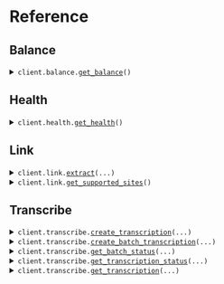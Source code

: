 # Reference
## Balance
<details><summary><code>client.balance.<a href="src/soferai/balance/client.py">get_balance</a>()</code></summary>
<dl>
<dd>

#### 📝 Description

<dl>
<dd>

<dl>
<dd>

Get account balance in cents
</dd>
</dl>
</dd>
</dl>

#### 🔌 Usage

<dl>
<dd>

<dl>
<dd>

```python
from soferai import SoferAI

client = SoferAI(
    api_key="YOUR_API_KEY",
)
client.balance.get_balance()

```
</dd>
</dl>
</dd>
</dl>

#### ⚙️ Parameters

<dl>
<dd>

<dl>
<dd>

**request_options:** `typing.Optional[RequestOptions]` — Request-specific configuration.
    
</dd>
</dl>
</dd>
</dl>


</dd>
</dl>
</details>

## Health
<details><summary><code>client.health.<a href="src/soferai/health/client.py">get_health</a>()</code></summary>
<dl>
<dd>

#### 🔌 Usage

<dl>
<dd>

<dl>
<dd>

```python
from soferai import SoferAI

client = SoferAI(
    api_key="YOUR_API_KEY",
)
client.health.get_health()

```
</dd>
</dl>
</dd>
</dl>

#### ⚙️ Parameters

<dl>
<dd>

<dl>
<dd>

**request_options:** `typing.Optional[RequestOptions]` — Request-specific configuration.
    
</dd>
</dl>
</dd>
</dl>


</dd>
</dl>
</details>

## Link
<details><summary><code>client.link.<a href="src/soferai/link/client.py">extract</a>(...)</code></summary>
<dl>
<dd>

#### 🔌 Usage

<dl>
<dd>

<dl>
<dd>

```python
from soferai import SoferAI

client = SoferAI(
    api_key="YOUR_API_KEY",
)
client.link.extract(
    url="url",
)

```
</dd>
</dl>
</dd>
</dl>

#### ⚙️ Parameters

<dl>
<dd>

<dl>
<dd>

**url:** `str` — URL to extract a downloadable link from. This link must originate from a supported site. You can use the get supported sites endpoint to get a list of supported sites.
    
</dd>
</dl>

<dl>
<dd>

**request_options:** `typing.Optional[RequestOptions]` — Request-specific configuration.
    
</dd>
</dl>
</dd>
</dl>


</dd>
</dl>
</details>

<details><summary><code>client.link.<a href="src/soferai/link/client.py">get_supported_sites</a>()</code></summary>
<dl>
<dd>

#### 🔌 Usage

<dl>
<dd>

<dl>
<dd>

```python
from soferai import SoferAI

client = SoferAI(
    api_key="YOUR_API_KEY",
)
client.link.get_supported_sites()

```
</dd>
</dl>
</dd>
</dl>

#### ⚙️ Parameters

<dl>
<dd>

<dl>
<dd>

**request_options:** `typing.Optional[RequestOptions]` — Request-specific configuration.
    
</dd>
</dl>
</dd>
</dl>


</dd>
</dl>
</details>

## Transcribe
<details><summary><code>client.transcribe.<a href="src/soferai/transcribe/client.py">create_transcription</a>(...)</code></summary>
<dl>
<dd>

#### 📝 Description

<dl>
<dd>

<dl>
<dd>

Create a new transcription
</dd>
</dl>
</dd>
</dl>

#### 🔌 Usage

<dl>
<dd>

<dl>
<dd>

```python
from soferai import SoferAI
from soferai.transcribe import TranscriptionRequestInfo

client = SoferAI(
    api_key="YOUR_API_KEY",
)
client.transcribe.create_transcription(
    info=TranscriptionRequestInfo(),
)

```
</dd>
</dl>
</dd>
</dl>

#### ⚙️ Parameters

<dl>
<dd>

<dl>
<dd>

**info:** `TranscriptionRequestInfo` — Transcription parameters
    
</dd>
</dl>

<dl>
<dd>

**audio_url:** `typing.Optional[str]` — URL to a downloadable audio file. Must be a direct link to the file (not a streaming or preview link). If the URL is not directly downloadable, consider using our Link API to extract a downloadable link from supported sites. Either audio_url or audio_file must be provided, but not both.
    
</dd>
</dl>

<dl>
<dd>

**audio_file:** `typing.Optional[str]` 

Base64 encoded audio file content. Either audio_url or audio_file must be provided, but not both.

## Base64 Encoding Example

**Python:**
```python
import base64
from soferai import SoferAI

# Initialize client
client = SoferAI(api_key="your_api_key_here")

# Read and encode audio file
with open("audio.mp3", "rb") as f:
    base64_audio = base64.b64encode(f.read()).decode('utf-8')

# Create transcription request
response = client.transcribe.create_transcription(
    audio_file=base64_audio,
    info={
        "model": "v1",
        "primary_language": "en", 
        "hebrew_word_format": ["he"],
        "title": "My Shiur Transcription"
    }
)

print(f"Transcription ID: {response}")
```
    
</dd>
</dl>

<dl>
<dd>

**request_options:** `typing.Optional[RequestOptions]` — Request-specific configuration.
    
</dd>
</dl>
</dd>
</dl>


</dd>
</dl>
</details>

<details><summary><code>client.transcribe.<a href="src/soferai/transcribe/client.py">create_batch_transcription</a>(...)</code></summary>
<dl>
<dd>

#### 📝 Description

<dl>
<dd>

<dl>
<dd>

Create multiple transcriptions to be processed in batch
</dd>
</dl>
</dd>
</dl>

#### 🔌 Usage

<dl>
<dd>

<dl>
<dd>

```python
from soferai import SoferAI
from soferai.transcribe import AudioSource, TranscriptionRequestInfo

client = SoferAI(
    api_key="YOUR_API_KEY",
)
client.transcribe.create_batch_transcription(
    audio_sources=[AudioSource(), AudioSource()],
    info=TranscriptionRequestInfo(),
)

```
</dd>
</dl>
</dd>
</dl>

#### ⚙️ Parameters

<dl>
<dd>

<dl>
<dd>

**audio_sources:** `typing.Sequence[AudioSource]` — List of audio sources to transcribe with the same settings. Each item should have either audio_url or audio_file.
    
</dd>
</dl>

<dl>
<dd>

**info:** `TranscriptionRequestInfo` — Shared transcription parameters for all audio files in the batch
    
</dd>
</dl>

<dl>
<dd>

**batch_title:** `typing.Optional[str]` — Optional title for the batch. The system will first check for a title in the Audio Source itself. If no title is provided there, it defaults to batch title providded here with "- Batch Item N" appended.
    
</dd>
</dl>

<dl>
<dd>

**batch_id:** `typing.Optional[uuid.UUID]` — Optional ID for the batch. If not provided, a UUID will be generated.
    
</dd>
</dl>

<dl>
<dd>

**request_options:** `typing.Optional[RequestOptions]` — Request-specific configuration.
    
</dd>
</dl>
</dd>
</dl>


</dd>
</dl>
</details>

<details><summary><code>client.transcribe.<a href="src/soferai/transcribe/client.py">get_batch_status</a>(...)</code></summary>
<dl>
<dd>

#### 📝 Description

<dl>
<dd>

<dl>
<dd>

Get status of a batch transcription
</dd>
</dl>
</dd>
</dl>

#### 🔌 Usage

<dl>
<dd>

<dl>
<dd>

```python
import uuid

from soferai import SoferAI

client = SoferAI(
    api_key="YOUR_API_KEY",
)
client.transcribe.get_batch_status(
    batch_id=uuid.UUID(
        "d5e9c84f-c2b2-4bf4-b4b0-7ffd7a9ffc32",
    ),
)

```
</dd>
</dl>
</dd>
</dl>

#### ⚙️ Parameters

<dl>
<dd>

<dl>
<dd>

**batch_id:** `uuid.UUID` — ID of the batch. Use the ID returned from the Create Batch Transcription endpoint.
    
</dd>
</dl>

<dl>
<dd>

**request_options:** `typing.Optional[RequestOptions]` — Request-specific configuration.
    
</dd>
</dl>
</dd>
</dl>


</dd>
</dl>
</details>

<details><summary><code>client.transcribe.<a href="src/soferai/transcribe/client.py">get_transcription_status</a>(...)</code></summary>
<dl>
<dd>

#### 📝 Description

<dl>
<dd>

<dl>
<dd>

Get transcription status
</dd>
</dl>
</dd>
</dl>

#### 🔌 Usage

<dl>
<dd>

<dl>
<dd>

```python
import uuid

from soferai import SoferAI

client = SoferAI(
    api_key="YOUR_API_KEY",
)
client.transcribe.get_transcription_status(
    transcription_id=uuid.UUID(
        "d5e9c84f-c2b2-4bf4-b4b0-7ffd7a9ffc32",
    ),
)

```
</dd>
</dl>
</dd>
</dl>

#### ⚙️ Parameters

<dl>
<dd>

<dl>
<dd>

**transcription_id:** `uuid.UUID` — ID of the transcription. Use the ID returned from the Create Transcription endpoint.
    
</dd>
</dl>

<dl>
<dd>

**request_options:** `typing.Optional[RequestOptions]` — Request-specific configuration.
    
</dd>
</dl>
</dd>
</dl>


</dd>
</dl>
</details>

<details><summary><code>client.transcribe.<a href="src/soferai/transcribe/client.py">get_transcription</a>(...)</code></summary>
<dl>
<dd>

#### 📝 Description

<dl>
<dd>

<dl>
<dd>

Get transcription
</dd>
</dl>
</dd>
</dl>

#### 🔌 Usage

<dl>
<dd>

<dl>
<dd>

```python
import uuid

from soferai import SoferAI

client = SoferAI(
    api_key="YOUR_API_KEY",
)
client.transcribe.get_transcription(
    transcription_id=uuid.UUID(
        "d5e9c84f-c2b2-4bf4-b4b0-7ffd7a9ffc32",
    ),
)

```
</dd>
</dl>
</dd>
</dl>

#### ⚙️ Parameters

<dl>
<dd>

<dl>
<dd>

**transcription_id:** `uuid.UUID` — ID of the transcription. Use the ID returned from the Create Transcription endpoint.
    
</dd>
</dl>

<dl>
<dd>

**request_options:** `typing.Optional[RequestOptions]` — Request-specific configuration.
    
</dd>
</dl>
</dd>
</dl>


</dd>
</dl>
</details>

